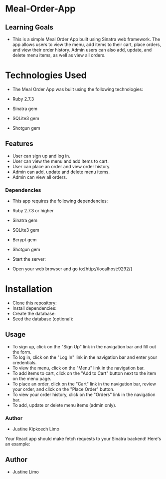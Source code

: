 # Meal-Order-App

## Learning Goals

- This is a simple Meal Order App built using Sinatra web framework. The app allows users to view the menu, add items to their cart, place orders, and view their order history. Admin users can also add, update, and delete menu items, as well as view all orders.

# Technologies Used
- The Meal Order App was built using the following technologies:

- Ruby 2.7.3
- Sinatra gem
- SQLite3 gem
- Shotgun gem

## Features
- User can sign up and log in.
- User can view the menu and add items to cart.
- User can place an order and view order history.
- Admin can add, update and delete menu items.
- Admin can view all orders.

### Dependencies
- This app requires the following dependencies:

- Ruby 2.7.3 or higher
- Sinatra gem
- SQLite3 gem
- Bcrypt gem
- Shotgun gem
- Start the server:
- Open your web browser and go to:[http://localhost:9292/]


# Installation
- Clone this repository:
- Install dependencies:
- Create the database:
- Seed the database (optional):


## Usage
- To sign up, click on the "Sign Up" link in the navigation bar and fill out the form.
- To log in, click on the "Log In" link in the navigation bar and enter your credentials.
- To view the menu, click on the "Menu" link in the navigation bar.
- To add items to cart, click on the "Add to Cart" button next to the item on the menu page.
- To place an order, click on the "Cart" link in the navigation bar, review your order, and click on the "Place Order" button.
- To view your order history, click on the "Orders" link in the navigation bar.
- To add, update or delete menu items (admin only).


### Author 
- Justine Kipkoech Limo

  



Your React app should make fetch requests to your Sinatra backend! Here's an
example:

## Author
- Justine Limo


